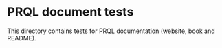 # PRQL document tests

This directory contains tests for PRQL documentation (website, book and README).
